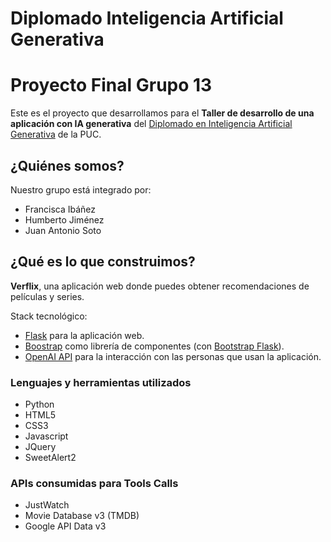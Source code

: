 # Diplomado Inteligencia Artificial Generativa
# Proyecto Final Grupo 13

Este es el proyecto que desarrollamos para el **Taller de desarrollo de una aplicación con IA generativa** del [Diplomado en Inteligencia Artificial Generativa](https://educacioncontinua.uc.cl/programas/diplomado-en-inteligencia-artificial-generativa/) de la PUC.

## ¿Quiénes somos?

Nuestro grupo está integrado por:

- Francisca Ibáñez
- Humberto Jiménez
- Juan Antonio Soto

## ¿Qué es lo que construimos?

**Verflix**, una aplicación web donde puedes obtener recomendaciones de películas y series.

Stack tecnológico:

- [Flask](https://flask.palletsprojects.com/en/stable/) para la aplicación web.
- [Boostrap](https://getbootstrap.com/) como librería de componentes (con [Bootstrap Flask](https://bootstrap-flask.readthedocs.io/en/stable/)).
- [OpenAI API](https://platform.openai.com/) para la interacción con las personas que usan la aplicación.

### Lenguajes y herramientas utilizados

- Python
- HTML5
- CSS3
- Javascript
- JQuery
- SweetAlert2

### APIs consumidas para Tools Calls

- JustWatch
- Movie Database v3 (TMDB)
- Google API Data v3

